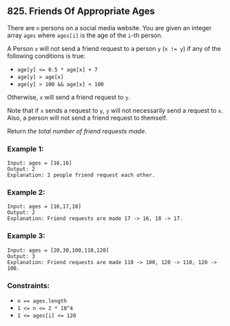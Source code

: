 ## 825. Friends Of Appropriate Ages

There are ```n``` persons on a social media website. You are given an integer array ```ages``` where ```ages[i]``` is the age of the ```i```-th person.

A Person ```x``` will not send a friend request to a person ```y``` (```x != y```) if any of the following conditions is true:

* ```age[y] <= 0.5 * age[x] + 7```
* ```age[y] > age[x]```
* ```age[y] > 100 && age[x] < 100```

Otherwise, ```x``` will send a friend request to ```y```.

Note that if ```x``` sends a request to ```y```, ```y``` will not necessarily send a request to ```x```. Also, a person will not send a friend request to themself.

Return *the total number of friend requests made*.

### Example 1:
```
Input: ages = [16,16]
Output: 2
Explanation: 2 people friend request each other.
```
### Example 2:
```
Input: ages = [16,17,18]
Output: 2
Explanation: Friend requests are made 17 -> 16, 18 -> 17.
```
### Example 3:
```
Input: ages = [20,30,100,110,120]
Output: 3
Explanation: Friend requests are made 110 -> 100, 120 -> 110, 120 -> 100.
```

### Constraints:

* ```n == ages.length```
* ```1 <= n <= 2 * 10^4```
* ```1 <= ages[i] <= 120```